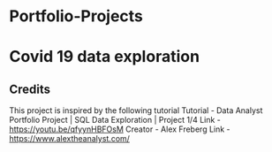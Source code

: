 # Portfolio-Projects

# Covid 19 data exploration
## Credits 
This project is inspired by the following tutorial
Tutorial - Data Analyst Portfolio Project | SQL Data Exploration | Project 1/4
    Link - https://youtu.be/qfyynHBFOsM
Creator - Alex Freberg
    Link - https://www.alextheanalyst.com/
